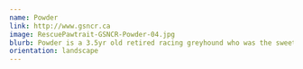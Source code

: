 ```yaml
---
name: Powder
link: http://www.gsncr.ca
image: RescuePawtrait-GSNCR-Powder-04.jpg
blurb: Powder is a 3.5yr old retired racing greyhound who was the sweetest and most friendly girl I've photographed for a Rescue Pawtrait! She is so lovely!
orientation: landscape
---
```

